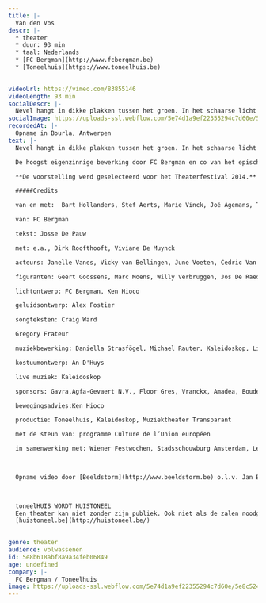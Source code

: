 ```yaml
---
title: |-
  Van den Vos
descr: |-
  * theater
  * duur: 93 min
  * taal: Nederlands
  * [FC Bergman](http://www.fcbergman.be)
  * [Toneelhuis](https://www.toneelhuis.be)

  ‍
videoUrl: https://vimeo.com/83855146
videoLength: 93 min
socialDescr: |-
  Nevel hangt in dikke plakken tussen het groen. In het schaarse licht zien we de tijd voorbijgaan. Iets schiet tussen de planten door en verdwijnt weer. De mist neemt toe, vult het woud met een dicht wolkenpak, tot er niets anders meer overblijft dan een solide, witte massa. Verloren, op de tast, stapt hij door deze smog, door dit bos. Het bos dat kraakt en fluistert. Hij waadt door de varens en roept voorzichtig een naam en die klinkt als “Vos!” en “Vos?”. En de varens fluisteren mee. En hij kan amper een hand voor ogen zien in de mist die zich als een dikke deken om hem heen plooit.
socialImage: https://uploads-ssl.webflow.com/5e74d1a9ef22355294c7d60e/5e8c52457bdc1c26287892cd_Schermafbeelding%202020-04-07%20om%2012.13.06.png
recordedAt: |-
  Opname in Bourla, Antwerpen
text: |-
  Nevel hangt in dikke plakken tussen het groen. In het schaarse licht zien we de tijd voorbijgaan. Iets schiet tussen de planten door en verdwijnt weer. De mist neemt toe, vult het woud met een dicht wolkenpak, tot er niets anders meer overblijft dan een solide, witte massa. Verloren, op de tast, stapt hij door deze smog, door dit bos. Het bos dat kraakt en fluistert. Hij waadt door de varens en roept voorzichtig een naam en die klinkt als “Vos!” en “Vos?”. En de varens fluisteren mee. En hij kan amper een hand voor ogen zien in de mist die zich als een dikke deken om hem heen plooit.                

  De hoogst eigenzinnige bewerking door FC Bergman en co van het episch diergedicht _Van de vos Reynaerde_ werd onthaald als ‘krankzinnig straf theater’. Liesa Van der Aa en het Berlijnse genre-crossing Solistenensemble Kaleidoskop componeerden de muziek voor deze muziektheatervoorstelling. Josse De Pauw zorgt voor woorden. Dirk Roofthooft, Viviane De Muynck en Gregory Frateur spelen mee, omringd door een aantal vrijwilligers.

  **De voorstelling werd geselec­teerd voor het Theaterfestival 2014.** Uit het juryrapport: “Met deze krachttoer bewijst dit stelletje lefgozers dat ze eigenhandig een nieuw, visueel zinderend hoofdstuk aan onze theatergeschiedenis schrijven. Deze voorstelling is een belangwekkende stap in hun oeuvre en ontplooiing omdat visuele pracht en inhoudelijke kracht meer dan ooit in even­wicht zijn.”

  #####Credits

  van en met:  Bart Hollanders, Stef Aerts, Marie Vinck, Joé Agemans, Thomas Verstraeten

  van: FC Bergman

  tekst: Josse De Pauw

  met: e.a., Dirk Roofthooft, Viviane De Muynck

  acteurs: Janelle Vanes, Vicky van Bellingen, June Voeten, Cedric Van Den Abbeele, Bent Simons, Frederick Bruyninckx, Wim Verachtert

  figuranten: Geert Goossens, Marc Moens, Willy Verbruggen, Jos De Raedt, Guy Willekens, Emile De Bekker, Jan Rottiers

  lichtontwerp: FC Bergman, Ken Hioco

  geluidsontwerp: Alex Fostier

  songteksten: Craig Ward

  Gregory Frateur

  muziekbewerking: Daniella Strasfögel, Michael Rauter, Kaleidoskop, Liesa Van der Aa

  kostuumontwerp: An D'Huys

  live muziek: Kaleidoskop

  sponsors: Gavra,Agfa-Gevaert N.V., Floor Gres, Vranckx, Amadea, Boudewijn Sea Park

  bewegingsadvies:Ken Hioco

  productie: Toneelhuis, Kaleidoskop, Muziektheater Transparant

  met de steun van: programme Culture de l’Union européen

  in samenwerking met: Wiener Festwochen, Stadsschouwburg Amsterdam, Le Phénix, Scène nationale de Valenciennes, Operadagen Rotterdam, Kaaitheater, Berliner Festspiele / Foreign Affairs       

  ‍

  Opname video door [Beeldstorm](http://www.beeldstorm.be) o.l.v. Jan Bosteels

  ‍

  toneelHUIS WORDT HUISTONEEL
  Een theater kan niet zonder zijn publiek. Ook niet als de zalen noodgedwongen leeg staan. Daarom zoeken de Toneelhuismakers u op vanuit hun schuiloorden. Ze spinnen vanuit hun huizen lange, onzichtbare draden tot bij u, met verhalen, gedichten, gedachten en beelden. Zo wordt Toneelhuis voor even Huistoneel. Geniet ervan!
  [huistoneel.be](http://huistoneel.be/)

  ‍
genre: theater
audience: volwassenen
id: 5e8b618abf8a9a34feb06849
age: undefined
company: |-
  FC Bergman / Toneelhuis
image: https://uploads-ssl.webflow.com/5e74d1a9ef22355294c7d60e/5e8c52457bdc1c26287892cd_Schermafbeelding%202020-04-07%20om%2012.13.06.png
---
```

